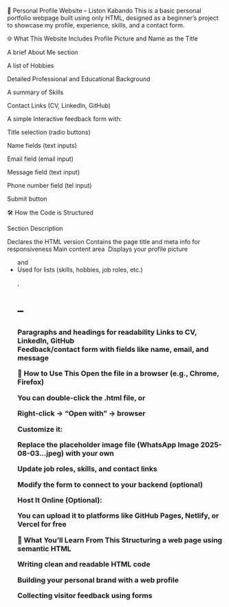 💼 Personal Profile Website – Liston Kabando
This is a basic personal portfolio webpage built using only HTML, designed as a beginner’s project to showcase my profile, experience, skills, and a contact form.

🌐 What This Website Includes
Profile Picture and Name as the Title

A brief About Me section

A list of Hobbies

Detailed Professional and Educational Background

A summary of Skills

Contact Links (CV, LinkedIn, GitHub)

A simple Interactive feedback form with:

Title selection (radio buttons)

Name fields (text inputs)

Email field (email input)

Message field (text input)

Phone number field (tel input)

Submit button

🛠 How the Code is Structured

Section	Description
<!DOCTYPE HTML>	Declares the HTML version
<head>	Contains the page title and meta info for responsiveness
<body>	Main content area
<img>	Displays your profile picture
<ul> and <li>	Used for lists (skills, hobbies, job roles, etc.)
<p>, <h1>–<h3>	Paragraphs and headings for readability
<a>	Links to CV, LinkedIn, GitHub
<form> 	Feedback/contact form with fields like name, email, and message

🧪 How to Use This
Open the file in a browser (e.g., Chrome, Firefox)

You can double-click the .html file, or

Right-click → “Open with” → browser

Customize it:

Replace the placeholder image file (WhatsApp Image 2025-08-03...jpeg) with your own

Update job roles, skills, and contact links

Modify the form to connect to your backend (optional)

Host It Online (Optional):

You can upload it to platforms like GitHub Pages, Netlify, or Vercel for free

🧠 What You’ll Learn From This
Structuring a web page using semantic HTML

Writing clean and readable HTML code

Building your personal brand with a web profile

Collecting visitor feedback using forms
